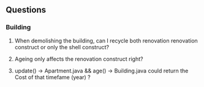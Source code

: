 ## Questions
### Building
1. When demolishing the building, can I recycle both renovation
renovation construct or only the shell construct?
2. Ageing only affects the renovation construct right?

3. update() -> Apartment.java && age() -> Building.java
   could return the Cost of that timefame (year) ?

